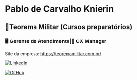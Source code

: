 
# Pablo de Carvalho Knierin  

## 🔰Teorema Militar (Cursos preparatórios)

### 🖥️ Gerente de Atendimento|🚀 CX Manager

Site da empresa: https://teoremamilitar.com.br/


[![LinkedIn](https://img.shields.io/badge/LinkedIn-0077B5?style=for-the-badge&logo=linkedin&logoColor=white)](https://www.linkedin.com/in/pablo-de-carvalho-knierin-20754b171?lipi=urn%3Ali%3Apage%3Ad_flagship3_profile_view_base_contact_details%3BKsf9LrvISLGe2JsrsukMgA%3D%3D) 

[![GitHub](https://img.shields.io/badge/GitHbt-000?style=for-the-badge&logo=github&logoColor=white)](https://github.com/PabloKnierin)

